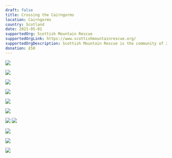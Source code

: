 ```yaml
---
draft: false
title: Crossing the Cairngorms
location: Cairngorms
country: Scotland
date: 2021-05-01
supportedOrg: Scottish Mountain Rescue
supportedOrgLink: https://www.scottishmountainrescue.org/
supportedOrgDescription: Scottish Mountain Rescue is the community of 25 member Mountain Rescue Teams. The teams deliver a world class Search and Rescue (SAR) Service and respond to requests from Police Scotland.
donation: £50
---
```



![](https://lh3.googleusercontent.com/pw/ACtC-3capH8ytgTHUZFH1l-L2v3kCtljoL3lSHHEKpTljHGP6Y2qjdQx6fq-b5tBsGIsqUUipnTBbZHsMqTqRvSBKewSAajhfBbbS3Q1qac2Er31fUcR2O9CDAaC4uZ2oyN-8bYLC7qeZn7a59c8KMpRvxmK4w=w1184-h789-no?authuser=0)

![](https://lh3.googleusercontent.com/pw/ACtC-3cp0PiqWqSUdSCI8bmX_yVJuDzXS14WZGS3JllBPcGdnmRSKL6DRybS8I2Mnlp2kLx0RZW0VaEJdvNkvENT02B-CN3sVf-mihuWmi324tYFElJf2ISZFQNcJvY99iqBzcx-ENk2UHnEMh0qAuywK9yazQ=w1184-h789-no?authuser=0)

![](https://lh3.googleusercontent.com/pw/ACtC-3cuDe-dzc8dSOdTnA-OYTQzDEKGAFxpHTEb6nrOcM8BvaZWvWiYSyxutGcLIQHum6nnNZ9Chi_flaMk121xYy9A5rbX0ddPcq2ejp9WNM_980YZiXDf3yn0nO4wje5kDQI9e2ghBOux6D3X6jCEcDP29g=w1184-h789-no?authuser=0)

![](https://lh3.googleusercontent.com/pw/ACtC-3fJXrpnb76XTsXOfR2duEjpNY9bmdqjYkBxT4QusnzgrH5BZg8es6rBf7NXe-Yn-ne7XGj_Ytd0dwr5_e6fj_5V7kkgqrjY6IFA4vvrYR1uvGdoKNNULJurKWTEppAkHKnYkHJdo_hGLDvqpBQ5tcxb6g=w1440-h428-no?authuser=0)

![](https://lh3.googleusercontent.com/pw/ACtC-3fBtFN6QlhHMsduo47Wyn5LUUhqqPVaxLnBHzf8s2fAm00CvUmVsQn5AIQAIOl19EuBsku2-_0Vu-ey5ew7jCl9uddTp6LemFphHYbjdzXLT01ON0AW3wpM_C6dMvBKEkGVgMBJ894vv0AY-DaHxirkMQ=w1440-h336-no?authuser=0)

![](https://lh3.googleusercontent.com/pw/ACtC-3fcyYeGs3d4SeUufw6hjFW-nR7-m4IV8hT_T8Ev9s3irlNxyoL0IEAkQh7ZgS12-y8kbxEHyIVvvR3nvF7hCs8sdVgTuxoo9GgYKCOesBhix22OiLhVjt0gKxvRCN8Pn37nXOJZV7MZH0AKFvFbUsOd0g=w1184-h789-no?authuser=0)

![](https://lh3.googleusercontent.com/pw/ACtC-3cWiG_DW2KdPTZBN66cYAd-uAQUy-LjGFwFxVCT626N8ldXYyjx1CPyWfZD4EKt_TmHBKe9r4ltSA7QxKekv9gq9M7mG8I46M3n_ssymJ3kdxVeNkAdb2rbMFK1rykTkhj6r9QOHeeuo22YGpThWFnWtQ=w1184-h789-no?authuser=0)
![](https://lh3.googleusercontent.com/pw/ACtC-3d-x3qUFOAt84sSDis1NDEX7Uh3DQF_Xtt6Me0CjBVq0WXvx0B8HBbOSptsBtMftYOye99Gv7HSReH02Z9IYicUOOq_TYS3_6_j6Mzwx93bmRgWou3Mol9FFS5vZeFSMeVo3Ioxo4PSssYVKZNVByEeEw=w1184-h789-no?authuser=0)

![](https://lh3.googleusercontent.com/pw/ACtC-3dGD-lljm4bQv8qSyJ72V-WgWJToWjLykAOM2YhR7FrYNoQmpAhvDxZzuDWifktJUVfberretQIu-l3vGompMdFdCqUx2hlc71seNkfFqLRbPmIIw8gG_v1TselQNRHQuOl6EnaCZMgTS3n9E8VplzMpw=w1184-h789-no?authuser=0)

![](https://lh3.googleusercontent.com/pw/ACtC-3cXJierbghIgyxiLwTTBBsWzcaeSj2WxkRI5G8nX9kJAQQ-M6IhEEp1pujVcmhbDxvfqLxhz3BKvMoXeYcR7wnp1LvG1TOObfoZrW1hyIX2-kD9u0eQtVDHHZOv5ZxKzzNXJcGmWqV6w3BnIyGUiniVzg=w1184-h789-no?authuser=0)

![](https://lh3.googleusercontent.com/pw/ACtC-3eOAYvvQEROpRcTBMgKyQkuRMv1ntVrIdkx0gN_4pm9vxOJfi1OtgtSJTfZu6Qyl-CM9Pu7xnY9lZRbJWQPS4T1GZuSCRky3ukr0IOYeYTcG06nbvHxwZwYSz72euRilVrTt1vTtql4J7sVFEokLHZXxA=w1184-h789-no?authuser=0)
